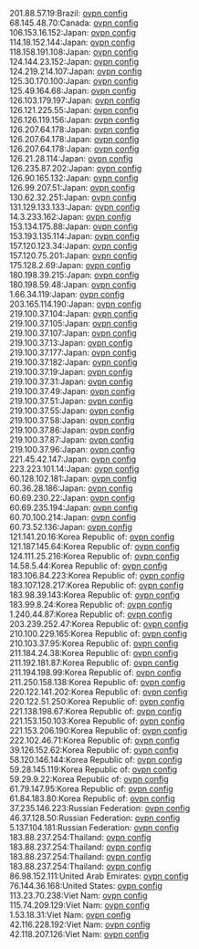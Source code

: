 201.88.57.19:Brazil: [ovpn config](vpn/201_88_57_19.ovpn)  
68.145.48.70:Canada: [ovpn config](vpn/68_145_48_70.ovpn)  
106.153.16.152:Japan: [ovpn config](vpn/106_153_16_152.ovpn)  
114.18.152.144:Japan: [ovpn config](vpn/114_18_152_144.ovpn)  
118.158.191.108:Japan: [ovpn config](vpn/118_158_191_108.ovpn)  
124.144.23.152:Japan: [ovpn config](vpn/124_144_23_152.ovpn)  
124.219.214.107:Japan: [ovpn config](vpn/124_219_214_107.ovpn)  
125.30.170.100:Japan: [ovpn config](vpn/125_30_170_100.ovpn)  
125.49.164.68:Japan: [ovpn config](vpn/125_49_164_68.ovpn)  
126.103.179.197:Japan: [ovpn config](vpn/126_103_179_197.ovpn)  
126.121.225.55:Japan: [ovpn config](vpn/126_121_225_55.ovpn)  
126.126.119.156:Japan: [ovpn config](vpn/126_126_119_156.ovpn)  
126.207.64.178:Japan: [ovpn config](vpn/126_207_64_178.ovpn)  
126.207.64.178:Japan: [ovpn config](vpn/126_207_64_178.ovpn)  
126.207.64.178:Japan: [ovpn config](vpn/126_207_64_178.ovpn)  
126.21.28.114:Japan: [ovpn config](vpn/126_21_28_114.ovpn)  
126.235.87.202:Japan: [ovpn config](vpn/126_235_87_202.ovpn)  
126.90.165.132:Japan: [ovpn config](vpn/126_90_165_132.ovpn)  
126.99.207.51:Japan: [ovpn config](vpn/126_99_207_51.ovpn)  
130.62.32.251:Japan: [ovpn config](vpn/130_62_32_251.ovpn)  
131.129.133.133:Japan: [ovpn config](vpn/131_129_133_133.ovpn)  
14.3.233.162:Japan: [ovpn config](vpn/14_3_233_162.ovpn)  
153.134.175.88:Japan: [ovpn config](vpn/153_134_175_88.ovpn)  
153.193.135.114:Japan: [ovpn config](vpn/153_193_135_114.ovpn)  
157.120.123.34:Japan: [ovpn config](vpn/157_120_123_34.ovpn)  
157.120.75.201:Japan: [ovpn config](vpn/157_120_75_201.ovpn)  
175.128.2.69:Japan: [ovpn config](vpn/175_128_2_69.ovpn)  
180.198.39.215:Japan: [ovpn config](vpn/180_198_39_215.ovpn)  
180.198.59.48:Japan: [ovpn config](vpn/180_198_59_48.ovpn)  
1.66.34.119:Japan: [ovpn config](vpn/1_66_34_119.ovpn)  
203.165.114.190:Japan: [ovpn config](vpn/203_165_114_190.ovpn)  
219.100.37.104:Japan: [ovpn config](vpn/219_100_37_104.ovpn)  
219.100.37.105:Japan: [ovpn config](vpn/219_100_37_105.ovpn)  
219.100.37.107:Japan: [ovpn config](vpn/219_100_37_107.ovpn)  
219.100.37.13:Japan: [ovpn config](vpn/219_100_37_13.ovpn)  
219.100.37.177:Japan: [ovpn config](vpn/219_100_37_177.ovpn)  
219.100.37.182:Japan: [ovpn config](vpn/219_100_37_182.ovpn)  
219.100.37.19:Japan: [ovpn config](vpn/219_100_37_19.ovpn)  
219.100.37.31:Japan: [ovpn config](vpn/219_100_37_31.ovpn)  
219.100.37.49:Japan: [ovpn config](vpn/219_100_37_49.ovpn)  
219.100.37.51:Japan: [ovpn config](vpn/219_100_37_51.ovpn)  
219.100.37.55:Japan: [ovpn config](vpn/219_100_37_55.ovpn)  
219.100.37.58:Japan: [ovpn config](vpn/219_100_37_58.ovpn)  
219.100.37.86:Japan: [ovpn config](vpn/219_100_37_86.ovpn)  
219.100.37.87:Japan: [ovpn config](vpn/219_100_37_87.ovpn)  
219.100.37.96:Japan: [ovpn config](vpn/219_100_37_96.ovpn)  
221.45.42.147:Japan: [ovpn config](vpn/221_45_42_147.ovpn)  
223.223.101.14:Japan: [ovpn config](vpn/223_223_101_14.ovpn)  
60.128.102.181:Japan: [ovpn config](vpn/60_128_102_181.ovpn)  
60.36.28.186:Japan: [ovpn config](vpn/60_36_28_186.ovpn)  
60.69.230.22:Japan: [ovpn config](vpn/60_69_230_22.ovpn)  
60.69.235.194:Japan: [ovpn config](vpn/60_69_235_194.ovpn)  
60.70.100.214:Japan: [ovpn config](vpn/60_70_100_214.ovpn)  
60.73.52.136:Japan: [ovpn config](vpn/60_73_52_136.ovpn)  
121.141.20.16:Korea Republic of: [ovpn config](vpn/121_141_20_16.ovpn)  
121.187.145.64:Korea Republic of: [ovpn config](vpn/121_187_145_64.ovpn)  
124.111.25.216:Korea Republic of: [ovpn config](vpn/124_111_25_216.ovpn)  
14.58.5.44:Korea Republic of: [ovpn config](vpn/14_58_5_44.ovpn)  
183.106.84.223:Korea Republic of: [ovpn config](vpn/183_106_84_223.ovpn)  
183.107.128.217:Korea Republic of: [ovpn config](vpn/183_107_128_217.ovpn)  
183.98.39.143:Korea Republic of: [ovpn config](vpn/183_98_39_143.ovpn)  
183.99.8.24:Korea Republic of: [ovpn config](vpn/183_99_8_24.ovpn)  
1.240.44.87:Korea Republic of: [ovpn config](vpn/1_240_44_87.ovpn)  
203.239.252.47:Korea Republic of: [ovpn config](vpn/203_239_252_47.ovpn)  
210.100.229.165:Korea Republic of: [ovpn config](vpn/210_100_229_165.ovpn)  
210.103.37.95:Korea Republic of: [ovpn config](vpn/210_103_37_95.ovpn)  
211.184.24.38:Korea Republic of: [ovpn config](vpn/211_184_24_38.ovpn)  
211.192.181.87:Korea Republic of: [ovpn config](vpn/211_192_181_87.ovpn)  
211.194.198.99:Korea Republic of: [ovpn config](vpn/211_194_198_99.ovpn)  
211.250.158.138:Korea Republic of: [ovpn config](vpn/211_250_158_138.ovpn)  
220.122.141.202:Korea Republic of: [ovpn config](vpn/220_122_141_202.ovpn)  
220.122.51.250:Korea Republic of: [ovpn config](vpn/220_122_51_250.ovpn)  
221.138.198.67:Korea Republic of: [ovpn config](vpn/221_138_198_67.ovpn)  
221.153.150.103:Korea Republic of: [ovpn config](vpn/221_153_150_103.ovpn)  
221.153.206.190:Korea Republic of: [ovpn config](vpn/221_153_206_190.ovpn)  
222.102.46.71:Korea Republic of: [ovpn config](vpn/222_102_46_71.ovpn)  
39.126.152.62:Korea Republic of: [ovpn config](vpn/39_126_152_62.ovpn)  
58.120.146.144:Korea Republic of: [ovpn config](vpn/58_120_146_144.ovpn)  
59.28.145.119:Korea Republic of: [ovpn config](vpn/59_28_145_119.ovpn)  
59.29.9.22:Korea Republic of: [ovpn config](vpn/59_29_9_22.ovpn)  
61.79.147.95:Korea Republic of: [ovpn config](vpn/61_79_147_95.ovpn)  
61.84.183.80:Korea Republic of: [ovpn config](vpn/61_84_183_80.ovpn)  
37.235.146.223:Russian Federation: [ovpn config](vpn/37_235_146_223.ovpn)  
46.37.128.50:Russian Federation: [ovpn config](vpn/46_37_128_50.ovpn)  
5.137.104.181:Russian Federation: [ovpn config](vpn/5_137_104_181.ovpn)  
183.88.237.254:Thailand: [ovpn config](vpn/183_88_237_254.ovpn)  
183.88.237.254:Thailand: [ovpn config](vpn/183_88_237_254.ovpn)  
183.88.237.254:Thailand: [ovpn config](vpn/183_88_237_254.ovpn)  
183.88.237.254:Thailand: [ovpn config](vpn/183_88_237_254.ovpn)  
86.98.152.111:United Arab Emirates: [ovpn config](vpn/86_98_152_111.ovpn)  
76.144.36.168:United States: [ovpn config](vpn/76_144_36_168.ovpn)  
113.23.70.238:Viet Nam: [ovpn config](vpn/113_23_70_238.ovpn)  
115.74.209.129:Viet Nam: [ovpn config](vpn/115_74_209_129.ovpn)  
1.53.18.31:Viet Nam: [ovpn config](vpn/1_53_18_31.ovpn)  
42.116.228.192:Viet Nam: [ovpn config](vpn/42_116_228_192.ovpn)  
42.118.207.126:Viet Nam: [ovpn config](vpn/42_118_207_126.ovpn)  
